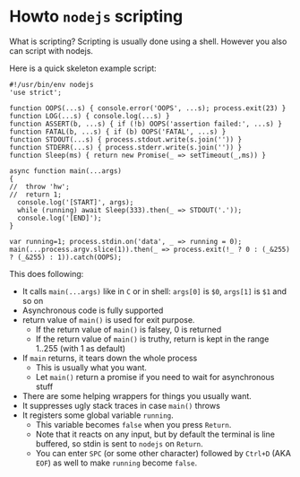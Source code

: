 # Howto `nodejs` scripting

What is scripting?  Scripting is usually done using a shell.  However you also can script with nodejs.

Here is a quick skeleton example script:

```
#!/usr/bin/env nodejs
'use strict';

function OOPS(...s) { console.error('OOPS', ...s); process.exit(23) }
function LOG(...s) { console.log(...s) }
function ASSERT(b, ...s) { if (!b) OOPS('assertion failed:', ...s) }
function FATAL(b, ...s) { if (b) OOPS('FATAL', ...s) }
function STDOUT(...s) { process.stdout.write(s.join('')) }
function STDERR(...s) { process.stderr.write(s.join('')) }
function Sleep(ms) { return new Promise(_ => setTimeout(_,ms)) }

async function main(...args)
{
//  throw 'hw';
//  return 1;
  console.log('[START]', args);
  while (running) await Sleep(333).then(_ => STDOUT('.'));                                                                                                      
  console.log('[END]');
}

var running=1; process.stdin.on('data', _ => running = 0);
main(...process.argv.slice(1)).then(_ => process.exit(!_ ? 0 : (_&255) ? (_&255) : 1)).catch(OOPS);
```

This does following:
- It calls `main(...args)` like in `C` or in shell: `args[0]` is `$0`, `args[1]` is `$1` and so on
- Asynchronous code is fully supported
- return value of `main()` is used for exit purpose.
  - If the return value of `main()` is falsey, 0 is returned
  - If the return value of `main()` is truthy, return is kept in the range 1..255 (with 1 as default)
- If `main` returns, it tears down the whole process
  - This is usually what you want.
  - Let `main()` return a promise if you need to wait for asynchronous stuff
- There are some helping wrappers for things you usually want.
- It suppresses ugly stack traces in case `main()` throws
- It registers some global variable `running`.
  - This variable becomes `false` when you press `Return`.
  - Note that it reacts on any input, but by default the terminal is line buffered, so stdin is sent to `nodejs` on `Return`.
  - You can enter `SPC` (or some other character) followed by `Ctrl+D` (AKA `EOF`) as well to make `running` become `false`.
